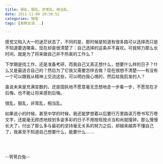 ```yaml
---
title: 很乱，狠乱，非常乱，相当乱。
date: 2011-11-09 20:50:52
categories: 随笔
tags: [男默女泪...]

---
```

感觉又陷入大一的迷茫状态了，不同的是，那时候是知道有很多路可以选择而只是不知道要选哪条，现在却是很清楚了：自己选择的这条并不喜欢。可我努力那么长时间，就是为了将来做自己并不热衷的工作么？

下学期是找工作，还是准备考研，而我自己又真正想什么，想要什么样的日子？什么又是最适合自己的？然后为了它我又需要怎样去做？现在很想不清楚——有没有一个可以跟我从精神上交流这些，可以明白我心境的，然后给我启发的人？

虽说未来是充满变数的，还是固执地不愿意毫无念想地走一步看一步，不愿现在才后悔，也不能让将来感到后悔。

很乱，狠乱，非常乱，相当乱。

如果说小的时候，甚至中学的时候，我还能梦想着以后要行万里路读万卷书写万卷文字，还能毫无顾虑地规划多姿多彩的日子不用按班按点当和尚就撞钟，那么慢慢长大了，付出了那么多与最初的坚持毫无关系的努力之后，却越来越弄不懂自己了，我甚至不知道自己想要什么，能要什么… …

<br /><br />

--茕茕白兔--